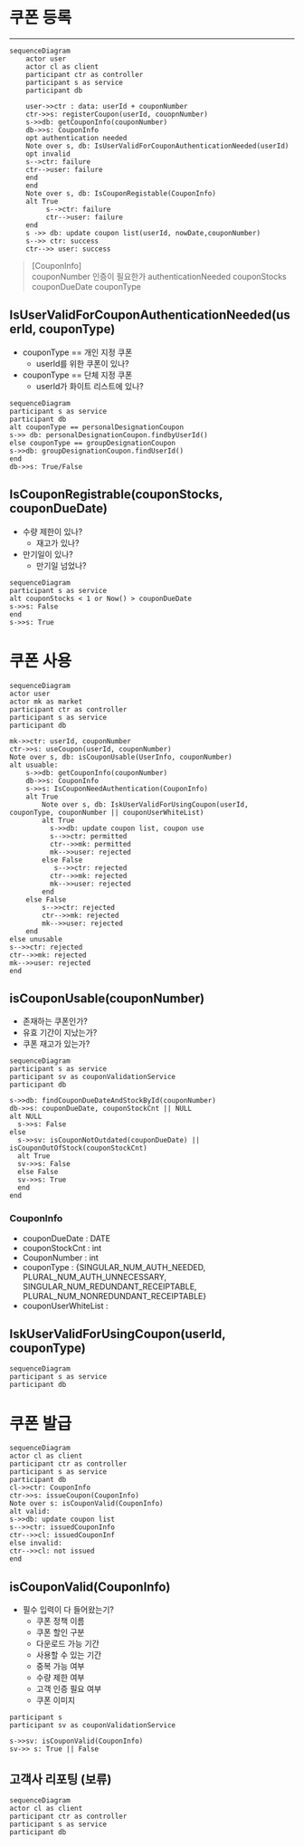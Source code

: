 # 쿠폰 등록
---
```mermaid
sequenceDiagram
    actor user
    actor cl as client
    participant ctr as controller
    participant s as service
    participant db
    
    user->>ctr : data: userId + couponNumber
    ctr->>s: registerCoupon(userId, couopnNumber)
    s->>db: getCouponInfo(couponNumber)
    db->>s: CouponInfo
    opt authentication needed
    Note over s, db: IsUserValidForCouponAuthenticationNeeded(userId)
    opt invalid
    s-->ctr: failure
    ctr-->user: failure
    end
    end
    Note over s, db: IsCouponRegistable(CouponInfo)
    alt True
         s-->ctr: failure
         ctr-->user: failure
    end
    s ->> db: update coupon list(userId, nowDate,couponNumber) 
    s-->> ctr: success 
    ctr-->> user: success
```

> [CouponInfo]  
> couponNumber
> 인증이 필요한가 authenticationNeeded
> couponStocks
> couponDueDate
> couponType

## IsUserValidForCouponAuthenticationNeeded(userId, couponType)
* couponType == 개인 지정 쿠폰
  * userId를 위한 쿠폰이 있나?
* couponType == 단체 지정 쿠폰
  * userId가 화이트 리스트에 있나?
```mermaid
sequenceDiagram
participant s as service
participant db
alt couponType == personalDesignationCoupon
s->> db: personalDesignationCoupon.findbyUserId()
else couponType == groupDesignationCoupon
s->>db: groupDesignationCoupon.findUserId()
end
db->>s: True/False
```

## IsCouponRegistrable(couponStocks, couponDueDate)
* 수량 제한이 있나?
  * 재고가 있나?
* 만기일이 있나?
  * 만기일 넘었나?
```mermaid
sequenceDiagram
participant s as service
alt couponStocks < 1 or Now() > couponDueDate
s->>s: False
end
s->>s: True

```
# 쿠폰 사용
```mermaid
sequenceDiagram
actor user
actor mk as market
participant ctr as controller
participant s as service
participant db

mk->>ctr: userId, couponNumber
ctr->>s: useCoupon(userId, couponNumber)
Note over s, db: isCouponUsable(UserInfo, couponNumber)
alt usuable:
    s->>db: getCouponInfo(couponNumber)
    db->>s: CouponInfo
    s->>s: IsCouponNeedAuthentication(CouponInfo)
    alt True
        Note over s, db: IskUserValidForUsingCoupon(userId, couponType, couponNumber || couponUserWhiteList)
        alt True
          s->>db: update coupon list, coupon use
          s-->>ctr: permitted
          ctr-->>mk: permitted
          mk-->>user: rejected
        else False
           s-->>ctr: rejected
          ctr-->>mk: rejected
          mk-->>user: rejected
        end
    else False
        s-->>ctr: rejected
        ctr-->>mk: rejected
        mk-->>user: rejected
    end
else unusable
s-->>ctr: rejected
ctr-->>mk: rejected
mk-->>user: rejected
end
```

## isCouponUsable(couponNumber)
* 존재하는 쿠폰인가?
* 유효 기간이 지났는가?
* 쿠폰 재고가 있는가?
```mermaid
sequenceDiagram
participant s as service
participant sv as couponValidationService
participant db

s->>db: findCouponDueDateAndStockById(couponNumber)
db->>s: couponDueDate, couponStockCnt || NULL
alt NULL
  s->>s: False
else
  s->>sv: isCouponNotOutdated(couponDueDate) || isCouponOutOfStock(couponStockCnt)
  alt True
  sv->>s: False
  else False
  sv->>s: True
  end
end

```

### CouponInfo
* couponDueDate : DATE
* couponStockCnt : int
* CouponNumber : int
* couponType : {SINGULAR_NUM_AUTH_NEEDED, PLURAL_NUM_AUTH_UNNECESSARY, 
  SINGULAR_NUM_REDUNDANT_RECEIPTABLE, PLURAL_NUM_NONREDUNDANT_RECEIPTABLE}
* couponUserWhiteList : 


## IskUserValidForUsingCoupon(userId, couponType)
```mermaid
sequenceDiagram
participant s as service
participant db
```
# 쿠폰 발급
```mermaid
sequenceDiagram
actor cl as client
participant ctr as controller
participant s as service
participant db
cl->>ctr: CouponInfo
ctr->>s: issueCoupon(CouponInfo)
Note over s: isCouponValid(CouponInfo)
alt valid:
s->>db: update coupon list
s-->>ctr: issuedCouponInfo
ctr-->>cl: issuedCouponInf
else invalid:
ctr-->>cl: not issued
end
```

## isCouponValid(CouponInfo)
* 필수 입력이 다 들어왔는기?
  * 쿠폰 정책 이름
  * 쿠폰 할인 구분
  * 다운로드 가능 기간
  * 사용할 수 있는 기간
  * 중복 가능 여부
  * 수량 제한 여부
  * 고객 인증 필요 여부
  * 쿠폰 이미지

```mermaid
participant s 
participant sv as couponValidationService

s->>sv: isCouponValid(CouponInfo)
sv->> s: True || False
```

## 고객사 리포팅 (보류)
```mermaid
sequenceDiagram
actor cl as client
participant ctr as controller
participant s as service
participant db
```
